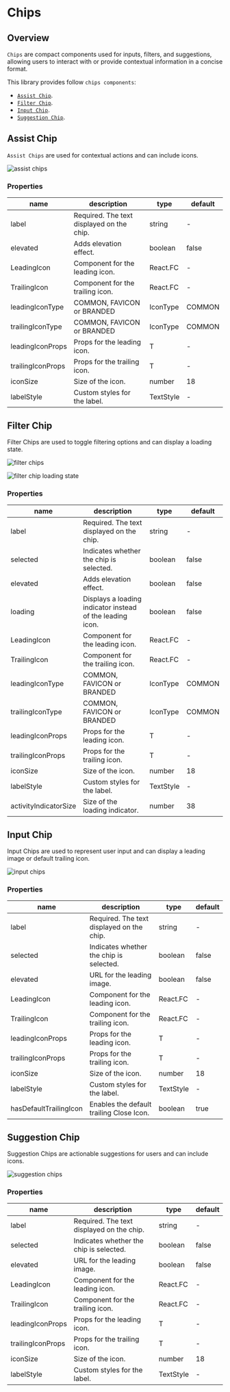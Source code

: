 # Chips

## Overview

```Chips``` are compact components used for inputs, filters, and suggestions, allowing users to interact with or provide contextual information in a concise format.

This library provides follow ```chips components```:

- [```Assist Chip```](#assist-chip).
- [```Filter Chip```](#filter-chip).
- [```Input Chip```](#input-chip).
- [```Suggestion Chip```](#suggestion-chip).

## Assist Chip

```Assist Chips``` are used for contextual actions and can include icons.

![assist chips](https://ik.imagekit.io/Computools/rn-material-components/assist_chip.png?updatedAt=1734450064327)

### Properties

| name | description | type | default |
| ------ | ------ | ------ | ---- |
| label | Required. The text displayed on the chip. | string | - |
| elevated | Adds elevation effect. | boolean | false |
| LeadingIcon | Component for the leading icon. | React.FC | - |
| TrailingIcon | Component for the trailing icon. | React.FC | - |
| leadingIconType | COMMON, FAVICON or BRANDED | IconType | COMMON |
| trailingIconType | COMMON, FAVICON or BRANDED | IconType | COMMON |
| leadingIconProps | Props for the leading icon. | T | - |
| trailingIconProps | Props for the trailing icon. | T | - |
| iconSize | Size of the icon. | number | 18 |
| labelStyle | Custom styles for the label. | TextStyle | - |

## Filter Chip

Filter Chips are used to toggle filtering options and can display a loading state.

![filter chips](https://ik.imagekit.io/Computools/rn-material-components/filter_chip.png?updatedAt=1734450064378)

![filter chip loading state](https://ik.imagekit.io/Computools/rn-material-components/filter_chip_loading_state.gif?updatedAt=1734450161294)

### Properties

| name | description | type | default |
| ------ | ------ | ------ | ---- |
| label | Required. The text displayed on the chip. | string | - |
| selected | Indicates whether the chip is selected. | boolean | false |
| elevated | Adds elevation effect.	 | boolean | false |
| loading | Displays a loading indicator instead of the leading icon. | boolean |false |
| LeadingIcon | Component for the leading icon. | React.FC | - |
| TrailingIcon | Component for the trailing icon. | React.FC | - |
| leadingIconType | COMMON, FAVICON or BRANDED | IconType | COMMON |
| trailingIconType | COMMON, FAVICON or BRANDED | IconType | COMMON |
| leadingIconProps | Props for the leading icon. | T | - |
| trailingIconProps | Props for the trailing icon. | T | - |
| iconSize | Size of the icon. | number | 18 |
| labelStyle | Custom styles for the label. | TextStyle | - |
| activityIndicatorSize | Size of the loading indicator.| number | 38 |

## Input Chip

Input Chips are used to represent user input and can display a leading image or default trailing icon.

![input chips](https://ik.imagekit.io/Computools/rn-material-components/input_chip.png?updatedAt=1734450064308)

### Properties

| name | description | type | default |
| ------ | ------ | ------ | ---- |
| label | Required. The text displayed on the chip. | string | - |
| selected | Indicates whether the chip is selected. | boolean | false |
| elevated | URL for the leading image. | boolean | false |
| LeadingIcon | Component for the leading icon. | React.FC | - |
| TrailingIcon | Component for the trailing icon. | React.FC | - |
| leadingIconProps | Props for the leading icon. | T | - |
| trailingIconProps | Props for the trailing icon. | T | - |
| iconSize | Size of the icon. | number | 18 |
| labelStyle | Custom styles for the label. | TextStyle | -
| hasDefaultTrailingIcon | Enables the default trailing Close Icon. | boolean | true |

## Suggestion Chip

Suggestion Chips are actionable suggestions for users and can include icons.

![suggestion chips](https://ik.imagekit.io/Computools/rn-material-components/suggestion_chip.png?updatedAt=1734450064429)

### Properties

| name | description | type | default |
| ------ | ------ | ------ | ---- |
| label | Required. The text displayed on the chip. | string | - |
| selected | Indicates whether the chip is selected. | boolean | false |
| elevated | URL for the leading image. | boolean | false |
| LeadingIcon | Component for the leading icon. | React.FC | - |
| TrailingIcon | Component for the trailing icon. | React.FC | - |
| leadingIconProps | Props for the leading icon. | T | - |
| trailingIconProps | Props for the trailing icon. | T | - |
| iconSize | Size of the icon. | number | 18 |
| labelStyle | Custom styles for the label. | TextStyle | -

